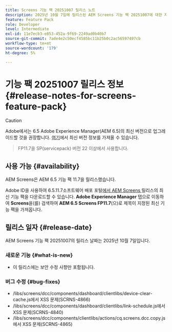 ```yaml
---
title: Screens 기능 팩 20251007 릴리스 노트
description: 2025년 10월 7일에 릴리스된 AEM Screens 기능 팩 20251007에 대한 자세한 내용을 알아보십시오.
feature: Feature Pack
role: Developer
level: Intermediate
exl-id: 11e7ecb3-e853-452a-9f69-2249ad0b40b7
source-git-commit: 7ade4e2c50ecf4585bc11b25b0c2ac56597497cb
workflow-type: tm+mt
source-wordcount: '179'
ht-degree: 5%

---
```


# 기능 팩 20251007 릴리스 정보 {#release-notes-for-screens-feature-pack}

>[!CAUTION]
>Adobe에서는 6.5 Adobe Experience Manager(AEM 6.5)의 최신 버전으로 업그레이드할 것을 권장합니다. [여기](https://experienceleague.adobe.com/ko/docs/experience-manager-65/content/release-notes/release-notes)에서 최신 버전 정보를 가져올 수 있습니다.
>>FP11.7을 SP(servicepack) 버전 22 이상에서 사용합니다.

## 사용 가능 {#availability}

AEM Screens은 AEM 6.5 기능 팩 11.7을 릴리스했습니다.

Adobe ID을 사용하여 6.5.11.7소프트웨어 배포 포털[에서 AEM Screens ](https://experience.adobe.com/#/downloads/content/software-distribution/en/aem.html) 릴리스의 최신 기능 팩을 다운로드할 수 있습니다. **Adobe Experience Manager** 탭으로 이동하여 **Screens**&#x200B;을(를) 검색하여 **AEM 6.5 Screens FP11.7**(으)로 제목이 지정된 최신 기능 팩을 가져옵니다.

## 릴리스 일자 {#release-date}

AEM Screens 기능 팩 20251007의 릴리스 날짜는 2025년 10월 7일입니다.

### 새로운 기능 {#what-is-new}

* 이 릴리스에는 보안 수정 사항만 포함됩니다.

### 버그 수정 {#bug-fixes}

* /libs/screens/dcc/components/dashboard/clientlibs/device-clear-cache.js에서 XSS 문제(SCRNS-4866)
* /libs/screens/dcc/components/dashboard/clientlibs/link-schedule.js에서 XSS 문제(SCRNS-4840)
* /libs/screens/dcc/components/clientlibs/actions/cq.screens.dcc.copy.js에서 XSS 문제(SCRNS-4865)
